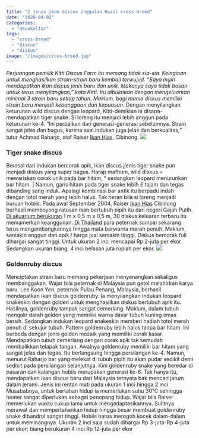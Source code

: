 ```yaml
---
title: "2 jenis ikan discus Unggulan Hasil cross breed"
date: "2020-04-02"
categories: 
  - "akuakultur"
tags: 
  - "cross-breed"
  - "discus"
  - "diskus"
image: "/images/cross-breed.jpg"
---
```


_Perjuangan pemilik Kitti Discus Farm itu memang tidak sia-sia. Keinginan untuk menghasilkan strain-strain baru kembali terwujud. “Saya ingin mendapatkan ikan discus jenis baru dan unik. Makanya saya tidak bosan untuk terus menyilangkan,” kata Kitti. Itu dibuktikan dengan mengeluarkan minimal 3 strain baru setiap tahun. Maklum, bagi mania diskus memiliki strain baru menjadi kebanggaan dan kepuasan._ Dengan menyilangkan keturunan wild discus dengan leopard, Kitti-demikian ia disapa-mendapatkan tiger snake. Si loreng itu menjadi lebih anggun pada keturunan ke-4. “Ini perbaikan dari generasi-generasi sebelumnya. Strain sangat jelas dan bagus, karena asal indukan juga jelas dan berkualitas,” tutur Achmad Raharjo, staf Raiser [Ikan Hias](http://localhost/mitra/ikan-hias "Ikan Hias"), Cibinong. [![](/images/diskus-cross-breed.jpg)](http://localhost/mitra/wp-content/uploads/2020/04/diskus-cross-breed.jpg)

### Tiger snake discus

Berasal dari indukan bercorak apik, ikan discus jjenis tiger snake pun menjadi diskus yang super bagus. Harap mafhum, wild diskus = mewariskan corak unik pada bar hitam, ° sedangkan leopard menurunkan bar hitam. | Namun, garis hitam pada tiger snake lebih £ tajam dan tegas dibanding sang induk. Apalagi kombinasi bar antik itu berpadu indah dengan totol merah yang lebih halus. Tak heran bila si loreng menjadi buruan hobiis. Pada awal September 2004, Raiser [Ikan Hias](http://localhost/mitra/ikan-hias) Cibinong berhasil memboyong ratusan ikan bertubuh pipih itu dari negeri Gajah Putih. [Di akuarium berukuran](http://localhost/mitra/kiat-membuat-aquascape-minimalis.html) 1 m x 0,5 m x 0,5 m, 30 diskus keluaran terbaru itu memamerkan keanggunan. [Di Thailand](http://localhost/mitra/perawatan-ranchu-top-view-ala-thailand.html) para peternak sampai sekarang terus mengembangkannya hingga mata berwarna merah penuh. Maklum, semakin anggun dan apik / harga jual semakin tinggi. Diskus bercorak full dihargai sangat tinggi. Untuk ukuran 2 inci mencapai Rp 2-juta per ekor. Sedangkan ukuran biang, 4 inci belasan juta rupiah per ekor. [![](/images/ikan-cross-breed.jpg)](http://localhost/mitra/wp-content/uploads/2020/04/ikan-cross-breed.jpg)

### Goldenruby discus

Menciptakan strain baru memang pekerjaan menyenangkan sekaligus membanggakan. Wajar bila peternak di Malaysia pun getol melahirkan karya baru. Lee Koon Yen, peternak Pulau Penang, Malaysia, berhasil mendapatkan ikan discus goldenruby. Ia menyilangkan indukan leopard snakeskin dengan golden untuk menghasilkan diskus bertubuh apik itu. Hasilnya, goldenruby tampak sangat cemerlang. Maklum, dalam tubuh mengalir darah golden yang memiliki warna dasar tubuh kuning emas bersih. Sedangkan indukan leopard snakeskin memberi hadiah totol merah penuh di sekujur tubuh. Pattern goldenruby lebih halus tanpa bar hitam. Ini berbeda dengan jenis golden mozaik yang memiliki corak kasar. Mendapatkan tubuh cemerlang dengan corak apik tak semudah membalikkan telapak tangan. Awalnya goldenruby memiliki bar hitam yang sangat jelas dan tegas. Itu berlangsung hingga persilangan ke-4. Namun, menurut Raharjo bar yang melekat di tubuh pipih itu akan pudar sedikit demi sedikit pada persilangan selanjutnya. Kini goldenruby snake yang beredar di pasaran dan kalangan hobiis merupakan generasi ke-6. Tak hanya itu, mendapatkan ikan discus baru dari Malaysia ternyata bak mencari jarum dalam jerami. Jenis ini rentan mati pada ukuran 1 inci hingga 2 inci. Musababnya, untuk bertahan hidup ia memerlukan suhu 30°C sehingga heater sangat diperlukan sebagai penopang hidup. Wajar bila Raiser memerlukan waktu cukup lama untuk mengadaptasikannya. Sulitnya merawat dan mempertahankan hidup hingga besar membuat goldenruby snake dibandrol sangat tinggi. Hobiis harus merogoh kocek dalam-dalam untuk meminangnya. Ukuran 2 inci saja sudah dihargai Rp 3-juta-Rp 4-juta per ekor; biang berukuran 4 inci Rp 12-juta per ekor
